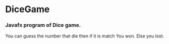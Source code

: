 # DiceGame
### Javafx program of Dice game.
You can guess the number that die then if it is match You won.
Else you lost.
